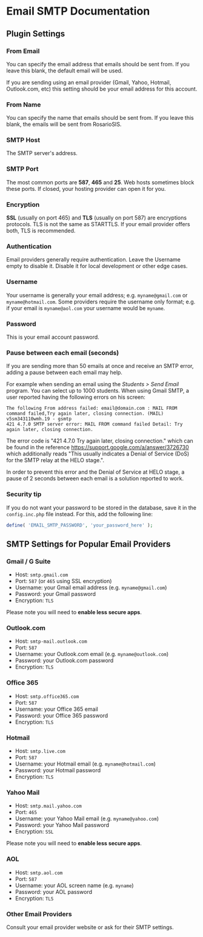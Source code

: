# Email SMTP Documentation

Plugin Settings
---------------

### From Email

You can specify the email address that emails should be sent from. If you leave this blank, the default email will be used.

If you are sending using an email provider (Gmail, Yahoo, Hotmail, Outlook.com, etc) this setting should be your email address for this account.

### From Name

You can specify the name that emails should be sent from. If you leave this blank, the emails will be sent from RosarioSIS.

### SMTP Host

The SMTP server's address.

### SMTP Port

The most common ports are **587**, **465** and **25**. Web hosts sometimes block these ports. If closed, your hosting provider can open it for you.

### Encryption

**SSL** (usually on port 465) and **TLS** (usually on port 587) are encryptions protocols. TLS is not the same as STARTTLS. If your email provider offers both, TLS is recommended.

### Authentication

Email providers generally require authentication. Leave the Username empty to disable it. Disable it for local development or other edge cases.

### Username

Your username is generally your email address; e.g. `myname@gmail.com` or `myname@hotmail.com`. Some providers require the username only format; e.g. if your email is `myname@aol.com` your username would be `myname`.

### Password

This is your email account password.

### Pause between each email (seconds)

If you are sending more than 50 emails at once and receive an SMTP error, adding a pause between each email may help.

For example when sending an email using the _Students > Send Email_ program. You can select up to 1000 students.
When using Gmail SMTP, a user reported having the following errors on his screen:
```
The following From address failed: email@domain.com : MAIL FROM command failed,Try again later, closing connection. (MAIL) v5sm343110wmh.19 - gsmtp
421 4.7.0 SMTP server error: MAIL FROM command failed Detail: Try again later, closing connection.
```
The error code is "421 4.7.0 Try again later, closing connection." which can be found in the reference https://support.google.com/a/answer/3726730 which additionally reads "This usually indicates a Denial of Service (DoS) for the SMTP relay at the HELO stage.".

In order to prevent this error and the Denial of Service at HELO stage, a pause of 2 seconds between each email is a solution reported to work.


### Security tip

If you do not want your password to be stored in the database, save it in the `config.inc.php` file instead.
For this, add the following line:

```php
define( 'EMAIL_SMTP_PASSWORD', 'your_password_here' );
```


SMTP Settings for Popular Email Providers
-----------------------------------------

### Gmail / G Suite

- Host: `smtp.gmail.com`
- Port: `587` (or `465` using SSL encryption)
- Username: your Gmail email address (e.g. `myname@gmail.com`)
- Password: your Gmail password
- Encryption: `TLS`

Please note you will need to **enable less secure apps**.

### Outlook.com

- Host: `smtp-mail.outlook.com`
- Port: `587`
- Username: your Outlook.com email (e.g. `myname@outlook.com`)
- Password: your Outlook.com password
- Encryption: `TLS`

### Office 365

- Host: `smtp.office365.com`
- Port: `587`
- Username: your Office 365 email
- Password: your Office 365 password
- Encryption: `TLS`

### Hotmail

- Host: `smtp.live.com`
- Port: `587`
- Username: your Hotmail email (e.g. `myname@hotmail.com`)
- Password: your Hotmail password
- Encryption: `TLS`

### Yahoo Mail

- Host: `smtp.mail.yahoo.com`
- Port: `465`
- Username: your Yahoo Mail email (e.g. `myname@yahoo.com`)
- Password: your Yahoo Mail password
- Encryption: `SSL`

Please note you will need to **enable less secure apps**.

### AOL

- Host: `smtp.aol.com`
- Port: `587`
- Username: your AOL screen name (e.g. `myname`)
- Password: your AOL password
- Encryption: `TLS`


### Other Email Providers

Consult your email provider website or ask for their SMTP settings.
